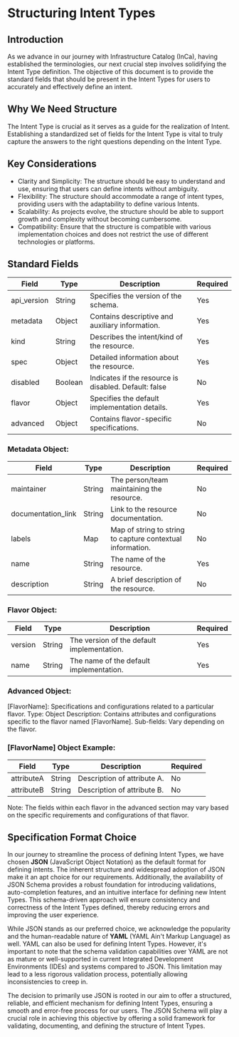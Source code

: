 # Structuring Intent Types

## Introduction
As we advance in our journey with Infrastructure Catalog (InCa), having established the terminologies, our next crucial step involves solidifying the Intent Type definition. The objective of this document is to provide the standard fields that should be present in the Intent Types for users to accurately and effectively define an intent.

## Why We Need Structure
The Intent Type is crucial as it serves as a guide for the realization of Intent. Establishing a standardized set of fields for the Intent Type is vital to truly capture the answers to the right questions depending on the Intent Type.

## Key Considerations
- Clarity and Simplicity: The structure should be easy to understand and use, ensuring that users can define intents without ambiguity.
- Flexibility: The structure should accommodate a range of intent types, providing users with the adaptability to define various Intents.
- Scalability: As projects evolve, the structure should be able to support growth and complexity without becoming cumbersome.
- Compatibility: Ensure that the structure is compatible with various implementation choices and does not restrict the use of different technologies or platforms.

## Standard Fields
| Field       | Type   | Description                                           | Required |
|-------------|--------|-------------------------------------------------------|----------|
| api_version | String | Specifies the version of the schema.                  | Yes      |
| metadata    | Object | Contains descriptive and auxiliary information.       | Yes      |
| kind        | String | Describes the intent/kind of the resource.            | Yes      |
| spec        | Object | Detailed information about the resource.              | Yes      |
| disabled    | Boolean| Indicates if the resource is disabled. Default: false | No       |
| flavor      | Object | Specifies the default implementation details.         | Yes      |
| advanced    | Object | Contains flavor-specific specifications.              | No       |

### Metadata Object:
| Field             | Type   | Description                                | Required |
|-------------------|--------|--------------------------------------------|----------|
| maintainer        | String | The person/team maintaining the resource.  | No       |
| documentation_link| String | Link to the resource documentation.        | No       |
| labels            | Map    | Map of string to string to capture contextual information.| No |
| name              | String | The name of the resource.                   | Yes      |
| description       | String | A brief description of the resource.       | No       |

### Flavor Object:
| Field   | Type   | Description                                | Required |
|---------|--------|--------------------------------------------|----------|
| version | String | The version of the default implementation.| Yes      |
| name    | String | The name of the default implementation.   | Yes      |

### Advanced Object:
[FlavorName]: Specifications and configurations related to a particular flavor.
Type: Object
Description: Contains attributes and configurations specific to the flavor named [FlavorName].
Sub-fields: Vary depending on the flavor.

### [FlavorName] Object Example:
| Field      | Type   | Description            | Required |
|------------|--------|------------------------|----------|
| attributeA | String | Description of attribute A. | No |
| attributeB | String | Description of attribute B. | No |

Note: The fields within each flavor in the advanced section may vary based on the specific requirements and configurations of that flavor.

## Specification Format Choice

In our journey to streamline the process of defining Intent Types, we have chosen **JSON** (JavaScript Object Notation) as the default format for defining intents. The inherent structure and widespread adoption of JSON make it an apt choice for our requirements. Additionally, the availability of JSON Schema provides a robust foundation for introducing validations, auto-completion features, and an intuitive interface for defining new Intent Types. This schema-driven approach will ensure consistency and correctness of the Intent Types defined, thereby reducing errors and improving the user experience.

While JSON stands as our preferred choice, we acknowledge the popularity and the human-readable nature of **YAML** (YAML Ain't Markup Language) as well. YAML can also be used for defining Intent Types. However, it's important to note that the schema validation capabilities over YAML are not as mature or well-supported in current Integrated Development Environments (IDEs) and systems compared to JSON. This limitation may lead to a less rigorous validation process, potentially allowing inconsistencies to creep in.

The decision to primarily use JSON is rooted in our aim to offer a structured, reliable, and efficient mechanism for defining Intent Types, ensuring a smooth and error-free process for our users. The JSON Schema will play a crucial role in achieving this objective by offering a solid framework for validating, documenting, and defining the structure of Intent Types.